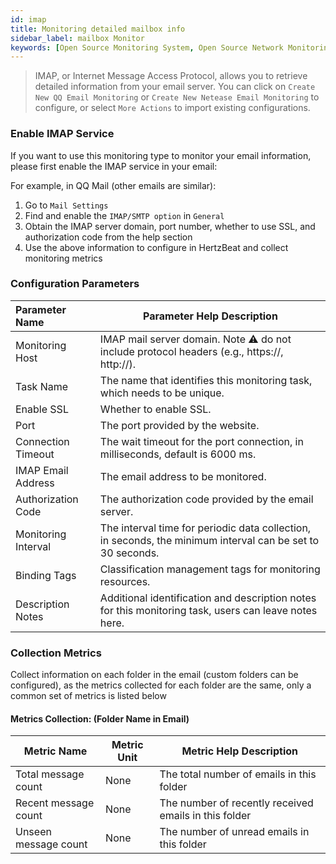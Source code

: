 ```yaml
---
id: imap
title: Monitoring detailed mailbox info
sidebar_label: mailbox Monitor
keywords: [Open Source Monitoring System, Open Source Network Monitoring, mailbox Monitor]
---
```


> IMAP, or Internet Message Access Protocol, allows you to retrieve detailed information from your email server.
> You can click on `Create New QQ Email Monitoring` or `Create New Netease Email Monitoring` to configure, or select `More Actions` to import existing configurations.

### Enable IMAP Service

If you want to use this monitoring type to monitor your email information, please first enable the IMAP service in your email:

For example, in QQ Mail (other emails are similar):

1. Go to `Mail Settings`
2. Find and enable the `IMAP/SMTP option` in `General`
3. Obtain the IMAP server domain, port number, whether to use SSL, and authorization code from the help section
4. Use the above information to configure in HertzBeat and collect monitoring metrics

### Configuration Parameters

| Parameter Name      | Parameter Help Description                                                                                 |
|:--------------------|------------------------------------------------------------------------------------------------------------|
| Monitoring Host     | IMAP mail server domain. Note ⚠️ do not include protocol headers (e.g., https://, http://).                |
| Task Name           | The name that identifies this monitoring task, which needs to be unique.                                   |
| Enable SSL          | Whether to enable SSL.                                                                                     |
| Port                | The port provided by the website.                                                                          |
| Connection Timeout  | The wait timeout for the port connection, in milliseconds, default is 6000 ms.                             |
| IMAP Email Address  | The email address to be monitored.                                                                         |
| Authorization Code  | The authorization code provided by the email server.                                                       |
| Monitoring Interval | The interval time for periodic data collection, in seconds, the minimum interval can be set to 30 seconds. |
| Binding Tags        | Classification management tags for monitoring resources.                                                   |
| Description Notes   | Additional identification and description notes for this monitoring task, users can leave notes here.      |

### Collection Metrics

Collect information on each folder in the email (custom folders can be configured), as the metrics collected for each folder are the same, only a common set of metrics is listed below

#### Metrics Collection: (Folder Name in Email)

| Metric Name          | Metric Unit | Metric Help Description                               |
|----------------------|-------------|-------------------------------------------------------|
| Total message count  | None        | The total number of emails in this folder             |
| Recent message count | None        | The number of recently received emails in this folder |
| Unseen message count | None        | The number of unread emails in this folder            |
